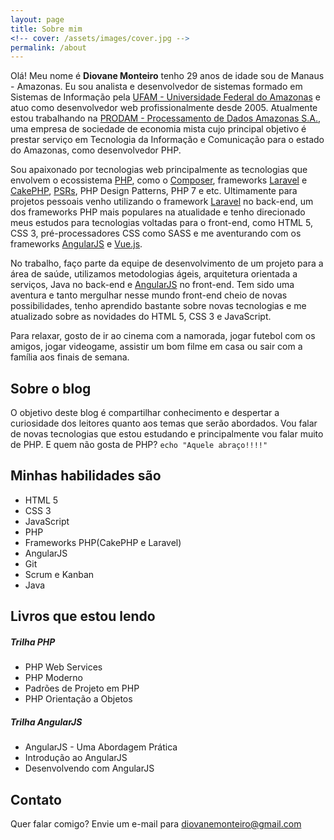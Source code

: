 ```yaml
---
layout: page
title: Sobre mim
<!-- cover: /assets/images/cover.jpg -->
permalink: /about
---
```


<!-- ![Diovane Monteiro](/assets/images/author.jpg){:class="img-circle"} -->

Olá! Meu nome é **Diovane Monteiro** tenho 29 anos de idade sou de Manaus - Amazonas. Eu sou analista e desenvolvedor de sistemas formado em Sistemas de Informação pela [UFAM - Universidade Federal do Amazonas](http://www.ufam.edu.br) e atuo como desenvolvedor web profissionalmente desde 2005. Atualmente estou trabalhando na [PRODAM - Processamento de Dados Amazonas S.A.](http://www.prodam.am.gov.br), uma empresa de sociedade de economia mista cujo principal objetivo é prestar serviço em Tecnologia da Informação e Comunicação para o estado do Amazonas, como desenvolvedor PHP. 

Sou apaixonado por tecnologias web principalmente as tecnologias que envolvem o ecossistema [PHP](http://php.net), como o [Composer](http://getcomposer.org), frameworks [Laravel](http://laravel.com) e [CakePHP](http://cakephp.org), [PSRs](http://www.php-fig.org), PHP Design Patterns, PHP 7 e etc. Ultimamente para projetos pessoais venho utilizando o framework [Laravel](http://laravel.com) no back-end, um dos frameworks PHP mais populares na atualidade e tenho direcionado meus estudos para tecnologias voltadas para o front-end, como HTML 5, CSS 3, pré-processadores CSS como SASS e me aventurando com os frameworks [AngularJS](http://angularjs.org) e [Vue.js](http://vuejs.org).

No trabalho, faço parte da equipe de desenvolvimento de um projeto para a área de saúde, utilizamos metodologias ágeis, arquitetura orientada a serviços, Java no back-end e [AngularJS](http://angularjs.org) no front-end. Tem sido uma aventura e tanto mergulhar nesse mundo front-end cheio de novas possibilidades, tenho aprendido bastante sobre novas tecnologias e me atualizado sobre as novidades do HTML 5, CSS 3 e JavaScript.

Para relaxar, gosto de ir ao cinema com a namorada, jogar futebol com os amigos, jogar videogame, assistir um bom filme em casa ou sair com a família aos finais de semana.

## Sobre o blog

O objetivo deste blog é compartilhar conhecimento e despertar a curiosidade dos leitores quanto aos temas que serão abordados. Vou falar de novas tecnologias que estou estudando e principalmente vou falar muito de PHP. E quem não gosta de PHP? `echo "Aquele abraço!!!!"` 

## Minhas habilidades são

* HTML 5
* CSS 3
* JavaScript
* PHP
* Frameworks PHP(CakePHP e Laravel)
* AngularJS
* Git
* Scrum e Kanban
* Java

## Livros que estou lendo

##### Trilha PHP

* PHP Web Services
* PHP Moderno
* Padrões de Projeto em PHP
* PHP Orientação a Objetos

##### Trilha AngularJS

* AngularJS - Uma Abordagem Prática
* Introdução ao AngularJS
* Desenvolvendo com AngularJS

## Contato

Quer falar comigo? Envie um e-mail para [diovanemonteiro@gmail.com](mailto:diovanemonteiro@gmail.com)
